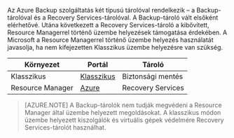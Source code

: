 Az Azure Backup szolgáltatás két típusú tárolóval rendelkezik – a Backup-tárolóval és a Recovery Services-tárolóval. A Backup-tároló vált elsőként elérhetővé. Utána következett a Recovery Services-tároló a kibővített, Resource Managerrel történő üzembe helyezések támogatása érdekében. A Microsoft a Resource Managerrel történő üzembe helyezés használatát javasolja, ha nem kifejezetten Klasszikus üzembe helyezésre van szükség.

| **Környezet** | **Portál** | **Tároló** |
|-----------|------|-----|
|Klasszikus|[Klasszikus](https://manage.windowsazure.com)|Biztonsági mentés|
|Resource Manager|[Azure](https://portal.azure.com)|Recovery Services|

> [AZURE.NOTE] A Backup-tárolók nem tudják megvédeni a Resource Manager által üzembe helyezett megoldásokat. A klasszikus módon üzembe helyezett kiszolgálók és virtuális gépek védelmére Recovery Services-tárolót használhat.  


<!--HONumber=Sep16_HO4-->


